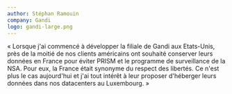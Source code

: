 ```yaml
---
author: Stéphan Ramouin
company: Gandi
logo: gandi-large.png
---
```

« Lorsque j'ai commencé à développer la filiale de Gandi aux Etats-Unis,
près de la moitié de nos clients américains ont souhaité conserver leurs
données en France pour éviter PRISM et le programme de surveillance de
la NSA. Pour eux, la France était synonyme du respect des libertés. Ce
n'est plus le cas aujourd'hui et j'ai tout intérêt à leur proposer
d'héberger leurs données dans nos datacenters au Luxembourg. »
